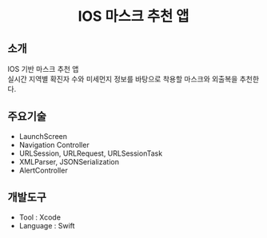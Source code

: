 # <p align="center"> IOS 마스크 추천 앱 </p>

## 소개
IOS 기반 마스크 추천 앱<br>
실시간 지역별 확진자 수와 미세먼지 정보를 바탕으로 착용할 마스크와 외출복을 추천한다.

## 주요기술
+ LaunchScreen
+ Navigation Controller
+ URLSession, URLRequest, URLSessionTask
+ XMLParser, JSONSerialization
+ AlertController

## 개발도구
+ Tool : Xcode
+ Language : Swift

